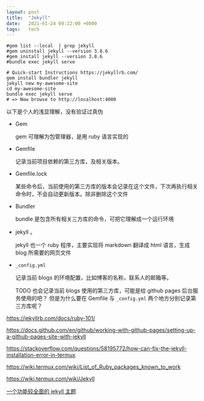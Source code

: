 ```yaml
---
layout: post
title:  "Jekyll"
date:   2021-01-24 09:22:00 +0800
tags:   tech
---
```




```shell
#gem list --local  | grep jekyll
#gem uninstall jekyll --version 3.8.6
#gem install jekyll --version 3.8.6
#bundle exec jekyll serve

# Quick-start Instructions https://jekyllrb.com/
gem install bundler jekyll
jekyll new my-awesome-site
cd my-awesome-site
bundle exec jekyll serve
# => Now browse to http://localhost:4000
```

以下是个人的浅显理解，没有验证过真伪

- Gem
  
  gem 可理解为包管理器，是用 ruby 语言实现的

- Gemfile 

  记录当前项目依赖的第三方库，及相关版本。

- Gemfile.lock 

  某些命令后，当前使用的第三方库的版本会记录在这个文件，下次再执行相关命令时，不会自动更新版本。除非删除这个文件

- Bundler

  bundle 是包含所有相关三方库的命令，可把它理解成一个运行环境

- jekyll 。

  jekyll 也一个 ruby 程序，主要实现将 markdown 翻译成 html 语言，生成 blog 所需要的网页文件

- `_config.yml`

  记录当前 blogs 的环境配置，比如博客的名称，联系人的邮箱等。

  TODO 也会记录当前 blogs 使用的第三方库，可能是给 github pages 后台服务使用的吧？
  但是为什么要在 Gemfile 与 `_config.yml` 两个地方分别记录第三方库呢？


https://jekyllrb.com/docs/ruby-101/

https://docs.github.com/en/github/working-with-github-pages/setting-up-a-github-pages-site-with-jekyll

https://stackoverflow.com/questions/58195772/how-can-fix-the-jekyll-installation-error-in-termux

https://wiki.termux.com/wiki/List_of_Ruby_packages_known_to_work

https://wiki.termux.com/wiki/Jekyll

[一个功能较全面的 jekyll 主题](https://github.com/professordeng/log)

